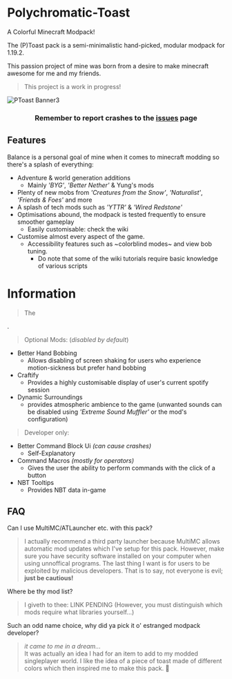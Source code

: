 # Polychromatic-Toast
A Colorful Minecraft Modpack!

The (P)Toast pack is a semi-minimalistic hand-picked, modular modpack for 1.19.2.

This passion project of mine was born from a desire to make minecraft awesome for me and my friends.  

> This project is a work in progress!
 
![PToast Banner3](https://user-images.githubusercontent.com/80040305/216677026-d9cbc596-c955-444c-94c1-51197ea0847f.png)  

<h3> <p align="center">
Remember to report crashes to the <a href="https://github.com/MadameElfarran/Polychromatic-Toast/issues">issues</a> page
</p> </h3>
 
## Features

Balance is a personal goal of mine when it comes to minecraft modding so there's a splash of everything:

* Adventure & world generation additions
  * Mainly _'BYG'_, _'Better Nether'_ & Yung's mods
* Plenty of new mobs from _'Creatures from the Snow'_, _'Naturalist'_, _'Friends & Foes'_ and more
* A splash of tech mods such as  _'YTTR'_ & _'Wired Redstone'_
* Optimisations abound, the modpack is tested frequently to ensure smoother gameplay
  * Easily customisable: check the wiki
* Customise almost every aspect of the game.
  * Accessibility features such as ~colorblind modes~ and view bob tuning.
    * Do note that some of the wiki tutorials require basic knowledge of various scripts
  
# Information

> The

.

> Optional Mods: (*disabled by default*)
 * Better Hand Bobbing  
   * Allows disabling of screen shaking for users who experience motion-sickness but prefer hand bobbing
 * Craftify
   * Provides a highly customisable display of user's current spotify session
 * Dynamic Surroundings
   * provides atmospheric ambience to the game (unwanted sounds can be disabled using _'Extreme Sound Muffler'_ or the mod's configuration)
 
> Developer only:
 * Better Command Block Ui *(can cause crashes)*
   * Self-Explanatory
 * Command Macros *(mostly for operators)*
   * Gives the user the ability to perform commands with the click of a button
 * NBT Tooltips
   * Provides NBT data in-game

## FAQ

Can I use MultiMC/ATLauncher etc. with this pack?

> I actually recommend a third party launcher because MultiMC allows automatic mod updates which I've setup for this pack. However, make sure you have security software installed on your computer when using unnoffical programs. The last thing I want is for users to be exploited by malicious developers. That is to say, not everyone is evil; **just be cautious!**

Where be thy mod list?

> I giveth to thee: LINK PENDING (However, you must distinguish which mods require what libraries yourself...)

Such an odd name choice, why did ya pick it o' estranged modpack developer?

> *it came to me in a dream...*  
It was actually an idea I had for an item to add to my modded singleplayer world. I like the idea of a piece of toast made of different colors which then inspired me to make this pack. 🍞
